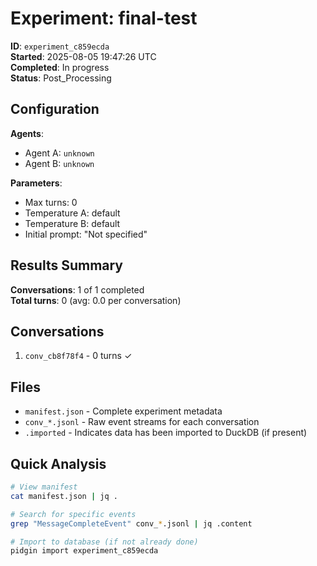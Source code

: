 # Experiment: final-test

**ID**: `experiment_c859ecda`  
**Started**: 2025-08-05 19:47:26 UTC  
**Completed**: In progress  
**Status**: Post_Processing

## Configuration

**Agents**:
- Agent A: `unknown`
- Agent B: `unknown`

**Parameters**:
- Max turns: 0
- Temperature A: default
- Temperature B: default
- Initial prompt: "Not specified"

## Results Summary

**Conversations**: 1 of 1 completed  
**Total turns**: 0 (avg: 0.0 per conversation)  

## Conversations

1. `conv_cb8f78f4` - 0 turns ✓

## Files

- `manifest.json` - Complete experiment metadata
- `conv_*.jsonl` - Raw event streams for each conversation
- `.imported` - Indicates data has been imported to DuckDB (if present)

## Quick Analysis

```bash
# View manifest
cat manifest.json | jq .

# Search for specific events
grep "MessageCompleteEvent" conv_*.jsonl | jq .content

# Import to database (if not already done)
pidgin import experiment_c859ecda
```
